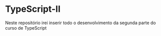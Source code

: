 # TypeScript-II
Neste repositório irei inserir todo o desenvolvimento da segunda parte do curso de TypeScript
